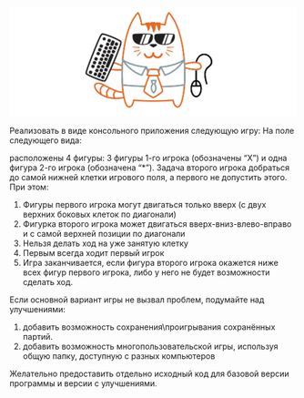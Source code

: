 ![img](https://github.com/ElmarDusaev/CatchMeIfYouCan-Improved-/blob/master/image.png)

Реализовать в виде консольного приложения следующую игру:
На поле следующего вида:

расположены 4 фигуры: 3 фигуры 1-го игрока (обозначены “X”) и одна фигура 2-го игрока (обозначена “*”).
Задача второго игрока добраться до самой нижней клетки игрового поля, а первого не допустить этого. При этом:

1) Фигуры первого игрока могут двигаться только вверх (с двух верхних боковых клеток по диагонали)
2) Фигурка второго игрока может двигаться вверх-вниз-влево-вправо и с самой верхней позиции по диагонали
3) Нельзя делать ход на уже занятую клетку
4) Первым всегда ходит первый игрок
5) Игра заканчивается, если фигура второго игрока окажется ниже всех фигур первого игрока, либо у него не будет возможности сделать ход.

Если основной вариант игры не вызвал проблем, подумайте над улучшениями:

1) добавить возможность сохранения\проигрывания сохранённых партий.
2) добавить возможность многопользовательской игры, используя общую папку, доступную с разных компьютеров

Желательно предоставить отдельно исходный код для базовой версии программы и версии с улучшениями.
